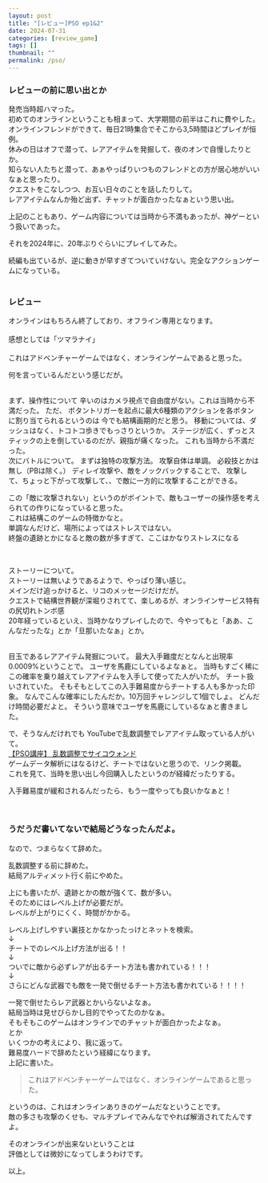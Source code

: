 ```yaml
---
layout: post
title: "[レビュー]PSO ep1&2"
date: 2024-07-31
categories: [review_game]
tags: []
thumbnail: ""
permalink: /pso/
---
```


### レビューの前に思い出とか
発売当時超ハマった。  
初めてのオンラインということも相まって、大学期間の前半はこれに費やした。  
オンラインフレンドができて、毎日21時集合でそこから3,5時間ほどプレイが恒例。  
休みの日はオフで潜って、レアアイテムを発掘して、夜のオンで自慢したりとか。  
知らない人たちと潜って、あぁやっぱりいつものフレンドとの方が居心地がいいなぁと思ったり。  
クエストをこなしつつ、お互い日々のことを話したりして。  
レアアイテムなんか殆ど出ず、チャットが面白かったなぁという思い出。  
  
上記のこともあり、ゲーム内容については当時から不満もあったが、神ゲーという扱いであった。  
  
それを2024年に、20年ぶりぐらいにプレイしてみた。  
  
続編も出ているが、逆に動きが早すぎてついていけない。完全なアクションゲームになっている。  
<br>


### レビュー
オンラインはもちろん終了しており、オフライン専用となります。  
<br>
感想としては「ツマラナイ」  
<br>
これはアドベンチャーゲームではなく、オンラインゲームであると思った。  
  
何を言っているんだという感じだが。  
  
<br>
まず、操作性について  
辛いのはカメラ視点で自由度がない。これは当時から不満だった。  
ただ、  
ボタントリガーを起点に最大6種類のアクションを各ボタンに割り当てられるというのは  
今でも結構画期的だと思う。  
移動については、ダッシュはなく、トコトコ歩きでもっさりというか。  
ステージが広く、ずっとスティックの上を倒しているのだが、親指が痛くなった。    
これも当時から不満だった。  

<br>
次にバトルについて。  
まずは独特の攻撃方法。  
攻撃自体は単調。  
必殺技とかは無し（PBは除く。）
ディレイ攻撃や、敵をノックバックすることで、
攻撃して、ちょっと下がって攻撃して、、で敵に一方的に攻撃することができる。  
  
この「敵に攻撃されない」というのがポイントで、敵もユーザーの操作感を考えられての作りになっていると思った。  
これは結構このゲームの特徴かなと。  
単調なんだけど、場所によってはストレスではない。  
終盤の遺跡とかになると敵の数が多すぎて、ここはかなりストレスになる  

<br>

ストーリーについて。  
ストーリーは無いようであるようで、やっぱり薄い感じ。  
メインだけ追っかけると、リコのメッセージだけだが。  
クエストで結構世界観が深堀りされてて、楽しめるが、オンラインサービス特有の尻切れトンボ感  
20年経っているといえ、当時かなりプレイしたので、今やってもと「ああ、こんなだったな」とか「旦那いたなぁ」とか。  
  
<br>
目玉であるレアアイテム発掘について。  
最大入手難度だとなんと出現率0.0009%ということで。  
ユーザを馬鹿にしているよなぁと。  
当時もすごく稀にこの確率を乗り越えてレアアイテムを入手して使ってた人がいたが。  
チート扱いされていた。  
そもそもとしてこの入手難易度からチートする人も多かった印象。  
なんでこんな確率にしたんだか。10万回チャレンジして1個でしょ。  
どんだけ時間必要だよと。  
そういう意味でユーザを馬鹿にしているなぁと書きました。  
  
で、そうなんだけれでも
YouTubeで乱数調整でレアアイテム取っている人がいて。  
[【PSO講座】 乱数調整でサイコウォンド](https://www.youtube.com/watch?v=eqZd0Qv3YkE)  
ゲームデータ解析にはなるけど、チートではないと思うので、リンク掲載。  
これを見て、当時を思い出し今回購入したというのが経緯だったりする。  
  
入手難易度が緩和されるんだったら、もう一度やっても良いかなぁと！  


<br>

### うだうだ書いてないで結局どうなったんだよ。
なので、つまらなくて辞めた。  
  
乱数調整する前に辞めた。  
結局アルティメット行く前にやめた。  
  
上にも書いたが、遺跡とかの敵が強くて、数が多い。  
そのためにはレベル上げが必要だが。  
レベルが上がりにくく、時間がかかる。  
  
レベル上げしやすい裏技とかなかったっけとネットを検索。  
↓  
チートでのレベル上げ方法が出る！！  
↓  
ついでに敵から必ずレアが出るチート方法も書かれている！！！  
↓  
さらにどんな武器でも敵を一発で倒せるチート方法も書かれている！！！！  
  
一発で倒せたらレア武器とかいらないよなぁ。  
結局当時は見せびらかし目的でやってたのかなぁ。  
そもそもこのゲームはオンラインでのチャットが面白かったよなぁ。  
とか  
いくつかの考えにより、我に返って。  
難易度ハードで辞めたという経緯になります。
<br>
上記に書いた。  

> これはアドベンチャーゲームではなく、オンラインゲームであると思った。  

というのは、これはオンラインありきのゲームだなということです。  
敵の多さも攻撃のくせも、マルチプレイでみんなでやれば解消されてたんですよ。  
  
そのオンラインが出来ないということは  
評価としては微妙になってしまうわけです。  
  

以上。  
<br>

